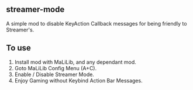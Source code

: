 ## streamer-mode

A simple mod to disable KeyAction Callback messages for being friendly to Streamer's.

## To use

1. Install mod with MaLiLib, and any dependant mod.
2. Goto MaLiLib Config Menu (A+C).
3. Enable / Disable Streamer Mode.
4. Enjoy Gaming without Keybind Action Bar Messages.
